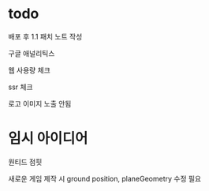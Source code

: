 # todo

배포 후 1.1 패치 노트 작성

구글 애널리틱스

웹 사용량 체크

ssr 체크

로고 이미지 노출 안됨

# 임시 아이디어

원티드 점핏

새로운 게임 제작 시 ground position, planeGeometry 수정 필요

